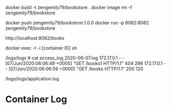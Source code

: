 docker build -t zengemily79/bookstore .
docker image rm -f zengemily79/bookstore

docker push zengemily79/bookstore:1.0.0
docker run -p 8082:8082 zengemily79/bookstore

http://localhost:8082/books

docker exec -t -i [container ID] sh


/logs/logs # cat access_log.2020-06-07.log 
172.17.0.1 - - [07/Jun/2020:06:06:49 +0000] "GET /books1 HTTP/1.1" 404 286
172.17.0.1 - - [07/Jun/2020:06:06:59 +0000] "GET /books HTTP/1.1" 200 120

/logs/logs/application.log

# Container Log


